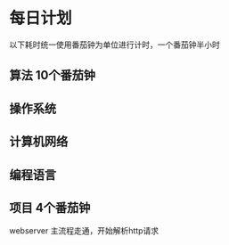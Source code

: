 # 每日计划
以下耗时统一使用番茄钟为单位进行计时，一个番茄钟半小时
## 算法 10个番茄钟
## 操作系统 
## 计算机网络 
## 编程语言 
## 项目 4个番茄钟
webserver 主流程走通，开始解析http请求
